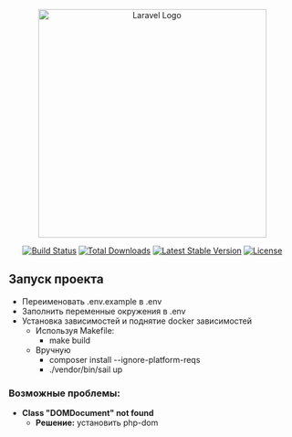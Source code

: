 <p align="center"><a href="https://laravel.com" target="_blank"><img src="https://raw.githubusercontent.com/laravel/art/master/logo-lockup/5%20SVG/2%20CMYK/1%20Full%20Color/laravel-logolockup-cmyk-red.svg" width="400" alt="Laravel Logo"></a></p>

<p align="center">
<a href="https://github.com/laravel/framework/actions"><img src="https://github.com/laravel/framework/workflows/tests/badge.svg" alt="Build Status"></a>
<a href="https://packagist.org/packages/laravel/framework"><img src="https://img.shields.io/packagist/dt/laravel/framework" alt="Total Downloads"></a>
<a href="https://packagist.org/packages/laravel/framework"><img src="https://img.shields.io/packagist/v/laravel/framework" alt="Latest Stable Version"></a>
<a href="https://packagist.org/packages/laravel/framework"><img src="https://img.shields.io/packagist/l/laravel/framework" alt="License"></a>
</p>

## Запуск проекта

- Переименовать .env.example в .env
- Заполнить переменные окружения в .env
- Установка зависимостей и поднятие docker зависимостей
  - Используя Makefile:
    - make build
  - Вручную
    - composer install --ignore-platform-reqs
    - ./vendor/bin/sail up

### Возможные проблемы:
- **Class "DOMDocument" not found**
  - **Решение:** установить php-dom
